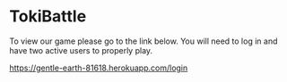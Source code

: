 # TokiBattle

To view our game please go to the link below. You will need to log in and have two active users to properly play. 

https://gentle-earth-81618.herokuapp.com/login
